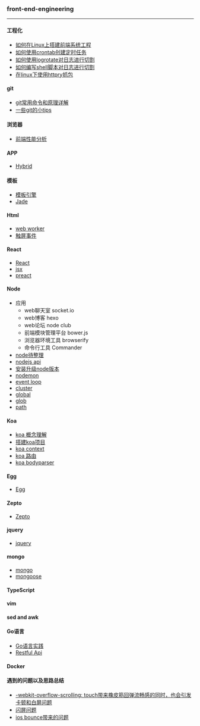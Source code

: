 ### front-end-engineering

---

#### 工程化
* [如何在Linux上搭建前端系统工程](https://github.com/baoendemao/front-end-engineering/tree/master/system-construction)
* [如何使用crontab创建定时任务](https://github.com/baoendemao/front-end-engineering/tree/master/crontab)
* [如何使用logrotate对日志进行切割](https://github.com/baoendemao/front-end-engineering/tree/master/logrotate-log)
* [如何编写shell脚本对日志进行切割](https://github.com/baoendemao/front-end-engineering/tree/master/shell-log)
* [在linux下使用httpry抓包](https://github.com/baoendemao/front-end-engineering/tree/master/httpry)

#### git
* [git常用命令和原理详解](https://github.com/baoendemao/front-end-engineering/tree/master/git)
* [一些git的小tips](https://github.com/baoendemao/front-end-engineering/tree/master/git/git-tips)

#### 浏览器
* [前端性能分析](https://github.com/baoendemao/front-end-engineering/tree/master/performance-analysis)

#### APP
* [Hybrid](https://github.com/baoendemao/front-end-engineering/tree/master/APP-related/hybrid)

#### 模板
* [模板引擎](https://github.com/baoendemao/front-end-engineering/tree/master/template/template-engine)
* [Jade](https://github.com/baoendemao/front-end-engineering/tree/master/template/jade)

#### Html
* [web worker](https://github.com/baoendemao/front-end-engineering/tree/master/html/web-worker)
* [触屏事件](https://github.com/baoendemao/front-end-engineering/tree/master/html/events)

#### React
* [React](https://github.com/baoendemao/front-end-engineering/tree/master/react)
* [jsx](https://github.com/baoendemao/front-end-engineering/tree/master/jsx)
* [preact](https://github.com/baoendemao/front-end-engineering/tree/master/preact)


#### Node
* 应用
  * web聊天室 socket.io
  * web博客 hexo
  * web论坛 node club
  * 前端模块管理平台  bower.js
  * 浏览器环境工具 browserify
  * 命令行工具 Commander
* [node待整理](https://github.com/baoendemao/front-end-engineering/tree/master/node/README.md)
* [nodejs api](https://github.com/baoendemao/front-end-engineering/tree/master/node/node-api)
* [安装升级node版本](https://github.com/baoendemao/front-end-engineering/tree/master/node/n-module)
* [nodemon](https://github.com/baoendemao/front-end-engineering/tree/master/node/nodemon)
* [event loop](https://github.com/baoendemao/front-end-engineering/tree/master/node/event-loop)
* [cluster](https://github.com/baoendemao/front-end-engineering/tree/master/node/cluster)
* [global](https://github.com/baoendemao/front-end-engineering/tree/master/node/global)
* [glob](https://github.com/baoendemao/front-end-engineering/tree/master/node/glob)
* [path](https://github.com/baoendemao/front-end-engineering/tree/master/node/path)


#### Koa
* [koa 概念理解](https://github.com/baoendemao/front-end-engineering/tree/master/node/koa/README.md)
* [搭建koa项目](https://github.com/baoendemao/front-end-engineering/tree/master/node/koa/koa-build)
* [koa context](https://github.com/baoendemao/front-end-engineering/tree/master/node/koa/koa-context)
* [koa 路由](https://github.com/baoendemao/front-end-engineering/tree/master/node/koa/koa-router)
* [koa bodyparser](https://github.com/baoendemao/front-end-engineering/tree/master/node/koa/koa-bodyparser)

#### Egg
* [Egg](https://github.com/baoendemao/front-end-engineering/tree/master/node/egg)


#### Zepto
* [Zepto](https://github.com/baoendemao/front-end-engineering/tree/master/zepto)

#### jquery
* [jquery](https://github.com/baoendemao/front-end-engineering/tree/master/jquery)

#### mongo
* [mongo](https://github.com/baoendemao/front-end-engineering/tree/master/mongo)
* [mongoose](https://github.com/baoendemao/front-end-engineering/tree/master/mongoose)


#### TypeScript

#### vim

#### sed and awk

#### Go语言
* [Go语言实践](https://github.com/baoendemao/front-end-engineering/tree/master/go)
* [Restful Api](https://github.com/baoendemao/front-end-engineering/tree/master/restful-api)

#### Docker

#### 遇到的问题以及思路总结
* [-webkit-overflow-scrolling: touch带来橡皮筋回弹流畅感的同时，也会引发卡顿和白屏问题](https://github.com/baoendemao/front-end-engineering/tree/master/issues-solving/webkit-overflow-scrolling)
* [闪屏问题](https://github.com/baoendemao/front-end-engineering/tree/master/issues-solving/flash-screen)
* [ios bounce带来的问题](https://github.com/baoendemao/front-end-engineering/tree/master/issues-solving/iBounce)
